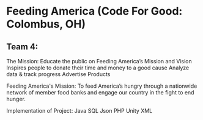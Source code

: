 # Feeding America (Code For Good: Colombus, OH)

## Team 4:


The Mission: Educate the public on Feeding America’s Mission and Vision
Inspires people to donate their time and money to a good cause
Analyze data & track progress
Advertise Products

Feeding America's Mission:
To feed America’s hungry through a nationwide network of member food banks and engage our country in the fight to end hunger.

Implementation of Project:
Java
SQL
Json 
PHP
Unity
XML


